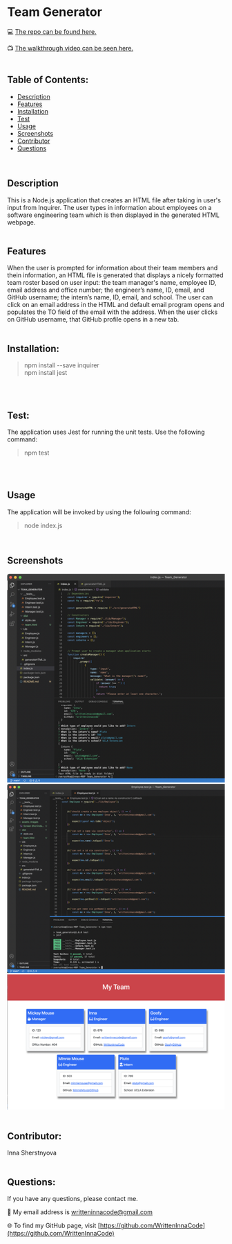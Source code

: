 # Team Generator

💻 [The repo can be found here.](https://github.com/WrittenInnaCode/Team_Generator)

📺 [The walkthrough video can be seen here.](https://drive.google.com/file/d/1cH1TXfoxr3lshCsMHWP3k2lzU_CL-cNZ/view)
<br/><br/>

## Table of Contents:
* [Description](#description)
* [Features](#features) 
* [Installation](#installation)
* [Test](#test)
* [Usage](#usage)
* [Screenshots](#screenshots)
* [Contributor](#contributor)
* [Questions](#questions)

<br/>

## Description
This is a Node.js application that creates an HTML file after taking in user's input from Inquirer. The user types in information about employees on a software engineering team which is then displayed in the generated HTML webpage.
<br/><br/>

## Features
 When the user is prompted for information about their team members and thein information, an HTML file is generated that displays a nicely formatted team roster based on user input: the team manager's name, employee ID, email address and office number; the engineer’s name, ID, email, and GitHub username; the intern’s name, ID, email, and school. The user can click on an email address in the HTML and default email program opens and populates the TO field of the email with the address. When the user clicks on GitHub username, that GitHub profile opens in a new tab.
<br/><br/>

## Installation:
> npm install --save inquirer <br/>
> npm install jest

<br/><br/>

## Test:
The application uses Jest for running the unit tests. Use the following command:
> npm test

<br/><br/>

## Usage
The application will be invoked by using the following command:
> node index.js

<br/>

## Screenshots

![alt screen shot](/assets/images/Screen%20Shot%20index.js.png)
![alt screen shot](/assets/images/Screen%20Shot%20test.png)
![alt screen shot](/assets/images/Screen%20Shot%20html.png)
<br/><br/>

## Contributor:
Inna Sherstnyova
<br/><br/>

## Questions:
If you have any questions, please contact me. 

📧 My email address is writteninnacode@gmail.com 

🌐 To find my GitHub page, visit [https://github.com/WrittenInnaCode](https://github.com/WrittenInnaCode)
